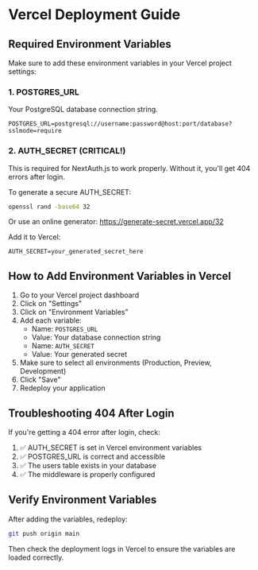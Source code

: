 # Vercel Deployment Guide

## Required Environment Variables

Make sure to add these environment variables in your Vercel project settings:

### 1. POSTGRES_URL
Your PostgreSQL database connection string.
```
POSTGRES_URL=postgresql://username:password@host:port/database?sslmode=require
```

### 2. AUTH_SECRET (CRITICAL!)
This is required for NextAuth.js to work properly. Without it, you'll get 404 errors after login.

To generate a secure AUTH_SECRET:
```bash
openssl rand -base64 32
```

Or use an online generator: https://generate-secret.vercel.app/32

Add it to Vercel:
```
AUTH_SECRET=your_generated_secret_here
```

## How to Add Environment Variables in Vercel

1. Go to your Vercel project dashboard
2. Click on "Settings"
3. Click on "Environment Variables"
4. Add each variable:
   - Name: `POSTGRES_URL`
   - Value: Your database connection string
   - Name: `AUTH_SECRET`
   - Value: Your generated secret
5. Make sure to select all environments (Production, Preview, Development)
6. Click "Save"
7. Redeploy your application

## Troubleshooting 404 After Login

If you're getting a 404 error after login, check:

1. ✅ AUTH_SECRET is set in Vercel environment variables
2. ✅ POSTGRES_URL is correct and accessible
3. ✅ The users table exists in your database
4. ✅ The middleware is properly configured

## Verify Environment Variables

After adding the variables, redeploy:
```bash
git push origin main
```

Then check the deployment logs in Vercel to ensure the variables are loaded correctly.


